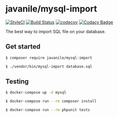 # javanile/mysql-import

[![StyleCI](https://github.styleci.io/repos/159405453/shield?branch=master)](https://github.styleci.io/repos/159405453)
[![Build Status](https://travis-ci.org/javanile/mysql-import.svg?branch=master)](https://travis-ci.org/javanile/mysql-import)
[![codecov](https://codecov.io/gh/javanile/mysql-import/branch/master/graph/badge.svg)](https://codecov.io/gh/javanile/mysql-import)
[![Codacy Badge](https://api.codacy.com/project/badge/Grade/e3a4ba8d9efe47129a2f74618334ba2e)](https://www.codacy.com/app/francescobianco/mysql-import?utm_source=github.com&amp;utm_medium=referral&amp;utm_content=javanile/mysql-import&amp;utm_campaign=Badge_Grade)

The best way to import SQL file on your database.

## Get started

```bash
$ composer require javanile/mysql-import
```

```bash
$ ./vendor/bin/mysql-import database.sql
```

## Testing

```bash
$ docker-compose up -d mysql
```

```bash
$ docker-compose run --rm composer install
```

```bash
$ docker-compose run --rm phpunit tests
```
